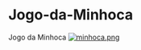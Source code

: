 # Jogo-da-Minhoca
Jogo da Minhoca
[![minhoca.png](https://i.postimg.cc/bN531GFF/minhoca.png)](https://postimg.cc/bsQxhvPQ)
